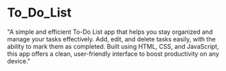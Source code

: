 # To_Do_List
"A simple and efficient To-Do List app that helps you stay organized and manage your tasks effectively. Add, edit, and delete tasks easily, with the ability to mark them as completed. Built using HTML, CSS, and JavaScript, this app offers a clean, user-friendly interface to boost productivity on any device."
